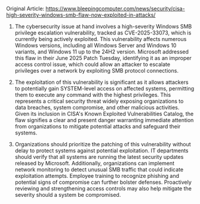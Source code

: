 Original Article: https://www.bleepingcomputer.com/news/security/cisa-high-severity-windows-smb-flaw-now-exploited-in-attacks/

1) The cybersecurity issue at hand involves a high-severity Windows SMB privilege escalation vulnerability, tracked as CVE-2025-33073, which is currently being actively exploited. This vulnerability affects numerous Windows versions, including all Windows Server and Windows 10 variants, and Windows 11 up to the 24H2 version. Microsoft addressed this flaw in their June 2025 Patch Tuesday, identifying it as an improper access control issue, which could allow an attacker to escalate privileges over a network by exploiting SMB protocol connections.

2) The exploitation of this vulnerability is significant as it allows attackers to potentially gain SYSTEM-level access on affected systems, permitting them to execute any command with the highest privileges. This represents a critical security threat widely exposing organizations to data breaches, system compromise, and other malicious activities. Given its inclusion in CISA's Known Exploited Vulnerabilities Catalog, the flaw signifies a clear and present danger warranting immediate attention from organizations to mitigate potential attacks and safeguard their systems.

3) Organizations should prioritize the patching of this vulnerability without delay to protect systems against potential exploitation. IT departments should verify that all systems are running the latest security updates released by Microsoft. Additionally, organizations can implement network monitoring to detect unusual SMB traffic that could indicate exploitation attempts. Employee training to recognize phishing and potential signs of compromise can further bolster defenses. Proactively reviewing and strengthening access controls may also help mitigate the severity should a system be compromised.